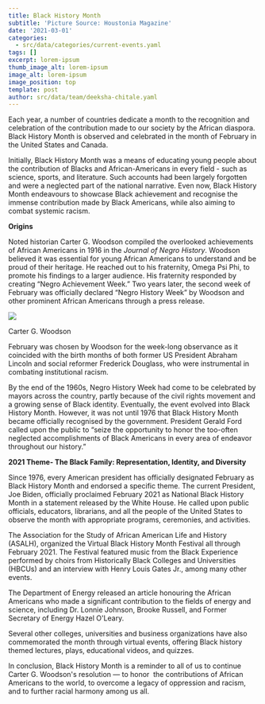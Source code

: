 ```yaml
---
title: Black History Month
subtitle: 'Picture Source: Houstonia Magazine'
date: '2021-03-01'
categories:
  - src/data/categories/current-events.yaml
tags: []
excerpt: lorem-ipsum
thumb_image_alt: lorem-ipsum
image_alt: lorem-ipsum
image_position: top
template: post
author: src/data/team/deeksha-chitale.yaml
---
```

Each year, a number of countries dedicate a month to the recognition and celebration of the contribution made to our society by the African diaspora. Black History Month is observed and celebrated in the month of February in the United States and Canada. 

Initially, Black History Month was a means of educating young people about the contribution of Blacks and African-Americans in every field - such as science, sports, and literature. Such accounts had been largely forgotten and were a neglected part of the national narrative. Even now, Black History Month endeavours to showcase Black achievement and recognise the immense contribution made by Black Americans, while also aiming to combat systemic racism. 

**Origins**

Noted historian Carter G. Woodson compiled the overlooked achievements of African Americans in 1916 in the *Journal of Negro History*. Woodson believed it was essential for young African Americans to understand and be proud of their heritage. He reached out to his fraternity, Omega Psi Phi, to promote his findings to a larger audience. His fraternity responded by creating “Negro Achievement Week.” Two years later, the second week of February was officially declared “Negro History Week” by Woodson and other prominent African Americans through a press release. 

![](https://lh3.googleusercontent.com/aojN-5fKjqCC7iJk0FOfGlUyVjvSo3ywW45Jr30kQpWlPIKY8Tl5AhkL1qjT\_-GSNcNo09u3LEhd9o2QBhbZ1FB2y_OOG056vdfvDdWoHaUGQKkjz3jEZ6XgWCJCnbQnHx8azms\_)

Carter G. Woodson

February was chosen by Woodson for the week-long observance as it coincided with the birth months of both former US President Abraham Lincoln and social reformer Frederick Douglass, who were instrumental in combating institutional racism.

By the end of the 1960s, Negro History Week had come to be celebrated by mayors across the country, partly because of the civil rights movement and a growing sense of Black identity. Eventually, the event evolved into Black History Month. However, it was not until 1976 that Black History Month became officially recognised by the government. President Gerald Ford called upon the public to “seize the opportunity to honor the too-often neglected accomplishments of Black Americans in every area of endeavor throughout our history.”

**2021 Theme- The Black Family: Representation, Identity, and Diversity**

Since 1976, every American president has officially designated February as Black History Month and endorsed a specific theme. The current President, Joe Biden, officially proclaimed February 2021 as National Black History Month in a statement released by the White House. He called upon public officials, educators, librarians, and all the people of the United States to observe the month with appropriate programs, ceremonies, and activities. 

The Association for the Study of African American Life and History (ASALH), organized the Virtual Black History Month Festival all through February 2021. The Festival featured music from the Black Experience performed by choirs from Historically Black Colleges and Universities (HBCUs) and an interview with Henry Louis Gates Jr., among many other events.

The Department of Energy released an article honouring the African Americans who made a significant contribution to the fields of energy and science, including Dr. Lonnie Johnson, Brooke Russell, and Former Secretary of Energy Hazel O'Leary.  

Several other colleges, universities and business organizations have also commemorated the month through virtual events, offering Black history themed lectures, plays, educational videos, and quizzes. 

In conclusion, Black History Month is a reminder to all of us to continue Carter G. Woodson's resolution — to honor  the contributions of African Americans to the world, to overcome a legacy of oppression and racism, and to further racial harmony among us all.
